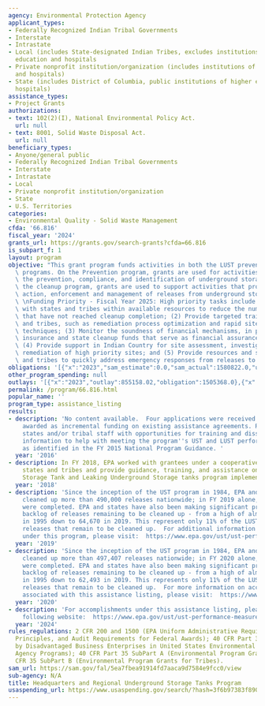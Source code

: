 ```yaml
---
agency: Environmental Protection Agency
applicant_types:
- Federally Recognized Indian Tribal Governments
- Interstate
- Intrastate
- Local (includes State-designated Indian Tribes, excludes institutions of higher
  education and hospitals
- Private nonprofit institution/organization (includes institutions of higher education
  and hospitals)
- State (includes District of Columbia, public institutions of higher education and
  hospitals)
assistance_types:
- Project Grants
authorizations:
- text: 102(2)(I), National Environmental Policy Act.
  url: null
- text: 8001, Solid Waste Disposal Act.
  url: null
beneficiary_types:
- Anyone/general public
- Federally Recognized Indian Tribal Governments
- Interstate
- Intrastate
- Local
- Private nonprofit institution/organization
- State
- U.S. Territories
categories:
- Environmental Quality - Solid Waste Management
cfda: '66.816'
fiscal_year: '2024'
grants_url: https://grants.gov/search-grants?cfda=66.816
is_subpart_f: 1
layout: program
objective: "This grant program funds activities in both the LUST prevention and cleanup\
  \ programs. On the Prevention program, grants are used for activities that promote\
  \ the prevention, compliance, and identification of underground storage tanks. For\
  \ the cleanup program, grants are used to support activities that promote corrective\
  \ action, enforcement and management of releases from underground storage tank systems.\
  \ \nFunding Priority - Fiscal Year 2025: High priority tasks include: (1) Working\
  \ with states and tribes within available resources to reduce the number of sites\
  \ that have not reached cleanup completion; (2) Provide targeted training to states\
  \ and tribes, such as remediation process optimization and rapid site assessment\
  \ techniques; (3) Monitor the soundness of financial mechanisms, in particular,\
  \ insurance and state cleanup funds that serve as financial assurance for LUST releases;\
  \ (4) Provide support in Indian Country for site assessment, investigations, and\
  \ remediation of high priority sites; and (5) Provide resources and support to states\
  \ and tribes to quickly address emergency responses from releases to the environment."
obligations: '[{"x":"2023","sam_estimate":0.0,"sam_actual":1580822.0,"usa_spending_actual":1580822.0},{"x":"2024","sam_estimate":0.0,"sam_actual":406424.0,"usa_spending_actual":406424.0},{"x":"2025","sam_estimate":0.0,"sam_actual":120000.0,"usa_spending_actual":0.0}]'
other_program_spending: null
outlays: '[{"x":"2023","outlay":855158.02,"obligation":1505368.0},{"x":"2024","outlay":0.0,"obligation":0.0},{"x":"2025","outlay":0.0,"obligation":0.0}]'
permalink: /program/66.816.html
popular_name: ''
program_type: assistance_listing
results:
- description: 'No content available.  Four applications were received and will be
    awarded as incremental funding on existing assistance agreements. Recipients provide
    states and/or tribal staff with opportunities for training and dissemination of
    information to help with meeting the program''s UST and LUST performance measures,
    as identified in the FY 2015 National Program Guidance. '
  year: '2016'
- description: In FY 2018, EPA worked with grantees under a cooperative grant to engage
    states and tribes and provide guidance, training, and assistance on Underground
    Storage Tank and Leaking Underground Storage tanks program implementation.
  year: '2018'
- description: 'Since the inception of the UST program in 1984, EPA and states have
    cleaned up more than 490,000 releases nationwide; in FY 2019 alone, 8,358 cleanups
    were completed. EPA and states have also been making significant progress in the
    backlog of releases remaining to be cleaned up - from a high of almost 172,000
    in 1995 down to 64,670 in 2019. This represent only 11% of the LUST backlog of
    releases that remain to be cleaned up.  For additional information on accomplishments
    under this program, please visit:  https://www.epa.gov/ust/ust-performance-measures'
  year: '2019'
- description: 'Since the inception of the UST program in 1984, EPA and states have
    cleaned up more than 497,407 releases nationwide; in FY 2020 alone, 7,211 cleanups
    were completed. EPA and states have also been making significant progress in the
    backlog of releases remaining to be cleaned up - from a high of almost 172,000
    in 1995 down to 62,493 in 2019. This represents only 11% of the LUST backlog of
    releases that remain to be cleaned up.  For more information on accomplishments
    associated with this assistance listing, please visit:  https://www.epa.gov/ust/ust-program-facts.'
  year: '2020'
- description: 'For accomplishments under this assistance listing, please visit the
    following website:  https://www.epa.gov/ust/ust-performance-measures'
  year: '2024'
rules_regulations: 2 CFR 200 and 1500 (EPA Uniform Administrative Requirements, Cost
  Principles, and Audit Requirements for Federal Awards); 40 CFR Part 33 (Participation
  by Disadvantaged Business Enterprises in United States Environmental Protection
  Agency Programs); 40 CFR Part 35 SubPart A (Environmental Program Grants) and 40
  CFR 35 SubPart B (Environmental Program Grants for Tribes).
sam_url: https://sam.gov/fal/5ea7fbea91914fd7aaca9d7584e9fcc0/view
sub-agency: N/A
title: Headquarters and Regional Underground Storage Tanks Program
usaspending_url: https://www.usaspending.gov/search/?hash=3f6b97383f890642eb5a53c96ea7ca32
---
```

